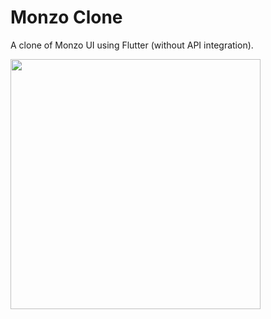 # Monzo Clone
A clone of Monzo UI using Flutter (without API integration).

<img src="https://i.imgur.com/rD20fVS.png" height="400"/>
